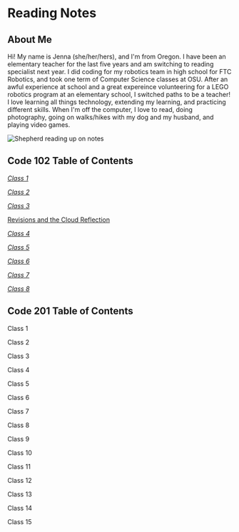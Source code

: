 # Reading Notes

## About Me

Hi! My name is Jenna (she/her/hers), and I'm from Oregon. I have been an elementary teacher for the last five years and am switching to reading specialist next year. I did coding for my robotics team in high school for FTC Robotics, and took one term of Computer Science classes at OSU. After an awful experience at school and a great expereince volunteering for a LEGO robotics program at an elementary school, I switched paths to be a teacher! I love learning all things technology, extending my learning, and practicing different skills. When I'm off the computer, I love to read, doing photography, going on walks/hikes with my dog and my husband, and playing video games.

![Shepherd reading up on notes](https://static.vecteezy.com/system/resources/thumbnails/022/709/021/small/generative-ai-illustration-of-intelligent-serious-dog-in-glasses-reading-a-book-volumn-light-photo.jpg)

## Code 102 Table of Contents

[*Class 1*](<Code 102 Reading Notes.md/Class1.md>)

[*Class 2*](<Code 102 Reading Notes.md/Class2.md>)

[*Class 3*](<Code 102 Reading Notes.md/Class3.md>)

[Revisions and the Cloud Reflection](<Code 102 Reading Notes.md/RevisionsandtheCloud.md>)

[*Class 4*](<Code 102 Reading Notes.md/Class4.md>)

[*Class 5*](<Code 102 Reading Notes.md/Class5.md>)

[*Class 6*](<Code 102 Reading Notes.md/Class6.md>)

[*Class 7*](<Code 102 Reading Notes.md/Class7.md>)

[*Class 8*](<Code 102 Reading Notes.md/Class8.md>)


## Code 201 Table of Contents

Class 1

Class 2

Class 3

Class 4

Class 5

Class 6

Class 7

Class 8

Class 9

Class 10

Class 11

Class 12

Class 13

Class 14

Class 15